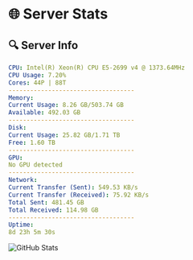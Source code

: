 # 🌐 Server Stats
## 🔍 Server Info
```yaml
CPU: Intel(R) Xeon(R) CPU E5-2699 v4 @ 1373.64MHz
CPU Usage: 7.20%
Cores: 44P | 88T
-----------------------------------
Memory:
Current Usage: 8.26 GB/503.74 GB
Available: 492.03 GB
-----------------------------------
Disk:
Current Usage: 25.82 GB/1.71 TB
Free: 1.60 TB
-----------------------------------
GPU:
No GPU detected
-----------------------------------
Network:
Current Transfer (Sent): 549.53 KB/s
Current Transfer (Received): 75.92 KB/s
Total Sent: 481.45 GB
Total Received: 114.98 GB
-----------------------------------
Uptime:
8d 23h 5m 30s
```
![GitHub Stats](https://img.shields.io/badge/Updated-2025-04-28_16:14:18-blue)